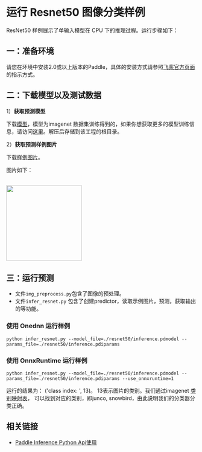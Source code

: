 # 运行 Resnet50 图像分类样例

ResNet50 样例展示了单输入模型在 CPU 下的推理过程。运行步骤如下：

## 一：准备环境

请您在环境中安装2.0或以上版本的Paddle，具体的安装方式请参照[飞桨官方页面](https://www.paddlepaddle.org.cn/)的指示方式。


## 二：下载模型以及测试数据


1）**获取预测模型**

下载[模型](https://paddle-inference-dist.bj.bcebos.com/Paddle-Inference-Demo/resnet50.tgz)，模型为imagenet 数据集训练得到的，如果你想获取更多的模型训练信息，请访问[这里](https://github.com/PaddlePaddle/models/tree/develop/PaddleCV/image_classification)。解压后存储到该工程的根目录。


2）**获取预测样例图片**

下载[样例图片](https://paddle-inference-dist.bj.bcebos.com/inference_demo/python/resnet50/ILSVRC2012_val_00000247.jpeg)。

图片如下：
<p align="left">
    <br>
<img src='https://paddle-inference-dist.bj.bcebos.com/inference_demo/python/resnet50/ILSVRC2012_val_00000247.jpeg' width = "200" height = "200">
    <br>
<p>


## 三：运行预测

- 文件`img_preprocess.py`包含了图像的预处理。    
- 文件`infer_resnet.py` 包含了创建predictor，读取示例图片，预测，获取输出的等功能。

### 使用 Onednn 运行样例

```
python infer_resnet.py --model_file=./resnet50/inference.pdmodel --params_file=./resnet50/inference.pdiparams
```

### 使用 OnnxRuntime 运行样例

```
python infer_resnet.py --model_file=./resnet50/inference.pdmodel --params_file=./resnet50/inference.pdiparams --use_onnxruntime=1
```

运行的结果为： ('class index: ', 13)。
13表示图片的类别。我们通过imagenet [类别映射表](https://gist.github.com/yrevar/942d3a0ac09ec9e5eb3a)， 可以找到对应的类别，即junco, snowbird，由此说明我们的分类器分类正确。

## 相关链接
- [Paddle Inference Python Api使用](https://paddle-inference.readthedocs.io/en/latest/api_reference/python_api_index.html)

